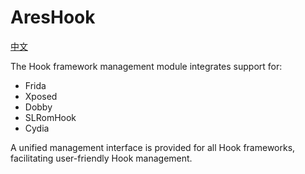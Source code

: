 # AresHook

[中文](README.zh.md)

The Hook framework management module integrates support for:

- Frida
- Xposed
- Dobby
- SLRomHook
- Cydia

A unified management interface is provided for all Hook frameworks, facilitating user-friendly Hook management.

